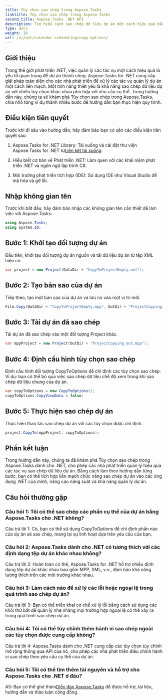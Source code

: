 ```yaml
---
title: Tùy chọn sao chép trong Aspose.Tasks
linktitle: Tùy chọn sao chép trong Aspose.Tasks
second_title: Aspose.Tasks .NET API
description: Tìm hiểu cách sao chép dữ liệu dự án một cách hiệu quả bằng Aspose.Tasks cho .NET. Nâng cao các ứng dụng .NET của bạn với khả năng quản lý dự án mạnh mẽ.
type: docs
weight: 18
url: /vi/net/calendar-scheduling/copy-options/
---
```

## Giới thiệu

Trong thế giới phát triển .NET, việc quản lý các tác vụ một cách hiệu quả là yếu tố quan trọng để dự án thành công. Aspose.Tasks for .NET cung cấp giải pháp toàn diện cho các nhà phát triển để xử lý các tác vụ quản lý dự án một cách liền mạch. Một tính năng thiết yếu là khả năng sao chép dữ liệu dự án với nhiều tùy chọn khác nhau phù hợp với nhu cầu cụ thể. Trong hướng dẫn này, chúng ta sẽ khám phá Tùy chọn sao chép trong Aspose.Tasks, chia nhỏ từng ví dụ thành nhiều bước để hướng dẫn bạn thực hiện quy trình.

## Điều kiện tiên quyết

Trước khi đi sâu vào hướng dẫn, hãy đảm bảo bạn có sẵn các điều kiện tiên quyết sau:

1.  Aspose.Tasks for .NET Library: Tải xuống và cài đặt thư viện Aspose.Tasks for .NET từ[Liên kết tải xuống](https://releases.aspose.com/tasks/net/).
   
2. Hiểu biết cơ bản về Phát triển .NET: Làm quen với các khái niệm phát triển .NET và ngôn ngữ lập trình C#.

3. Môi trường phát triển tích hợp (IDE): Sử dụng IDE như Visual Studio để mã hóa và gỡ lỗi.

## Nhập không gian tên

Trước khi bắt đầu, hãy đảm bảo nhập các không gian tên cần thiết để làm việc với Aspose.Tasks:

```csharp
using Aspose.Tasks;
using System.IO;


```

## Bước 1: Khởi tạo đối tượng dự án

Đầu tiên, khởi tạo đối tượng dự án nguồn và tải dữ liệu dự án từ tệp XML hiện có.

```csharp
var project = new Project(DataDir + "CopyToProjectEmpty.xml");
```

## Bước 2: Tạo bản sao của dự án

Tiếp theo, tạo một bản sao của dự án và lưu nó vào một vị trí mới.

```csharp
File.Copy(DataDir + "CopyToProjectEmpty.mpp", OutDir + "ProjectCopying_out.mpp", true);
```

## Bước 3: Tải dự án đã sao chép

Tải dự án đã sao chép vào một đối tượng Project khác.

```csharp
var mppProject = new Project(OutDir + "ProjectCopying_out.mpp");
```

## Bước 4: Định cấu hình tùy chọn sao chép

Định cấu hình đối tượng CopyToOptions để chỉ định các tùy chọn sao chép. Ví dụ: bạn có thể bỏ qua việc sao chép dữ liệu chế độ xem trong khi sao chép dữ liệu chung của dự án.

```csharp
var copyToOptions = new CopyToOptions();
copyToOptions.CopyViewData = false;
```

## Bước 5: Thực hiện sao chép dự án

Thực hiện thao tác sao chép dự án với các tùy chọn được chỉ định.

```csharp
project.CopyTo(mppProject, copyToOptions);
```

## Phần kết luận

Trong hướng dẫn này, chúng ta đã khám phá Tùy chọn sao chép trong Aspose.Tasks dành cho .NET, cho phép các nhà phát triển quản lý hiệu quả các tác vụ sao chép dữ liệu dự án. Bằng cách làm theo hướng dẫn từng bước, bạn có thể tích hợp liền mạch chức năng sao chép dự án vào các ứng dụng .NET của mình, nâng cao năng suất và khả năng quản lý dự án.

## Câu hỏi thường gặp

### Câu hỏi 1: Tôi có thể sao chép các phần cụ thể của dự án bằng Aspose.Tasks cho .NET không?

Câu trả lời 1: Có, bạn có thể sử dụng CopyToOptions để chỉ định phần nào của dự án sẽ sao chép, mang lại sự linh hoạt dựa trên yêu cầu của bạn.

### Câu hỏi 2: Aspose.Tasks dành cho .NET có tương thích với các định dạng tệp dự án khác nhau không?

Câu trả lời 2: Hoàn toàn có thể, Aspose.Tasks for .NET hỗ trợ nhiều định dạng tệp dự án khác nhau bao gồm MPP, XML, v.v., đảm bảo khả năng tương thích trên các môi trường khác nhau.

### Câu hỏi 3: Làm cách nào để xử lý các lỗi hoặc ngoại lệ trong quá trình sao chép dự án?

Câu trả lời 3: Bạn có thể triển khai cơ chế xử lý lỗi bằng cách sử dụng các khối thử bắt để quản lý nhẹ nhàng mọi trường hợp ngoại lệ có thể xảy ra trong quá trình sao chép dự án.

### Câu hỏi 4: Tôi có thể tùy chỉnh thêm hành vi sao chép ngoài các tùy chọn được cung cấp không?

Câu trả lời 4: Aspose.Tasks dành cho .NET cung cấp các tùy chọn tùy chỉnh mở rộng thông qua API của nó, cho phép các nhà phát triển điều chỉnh hành vi sao chép theo yêu cầu cụ thể của dự án.

### Câu hỏi 5: Tôi có thể tìm thêm tài nguyên và hỗ trợ cho Aspose.Tasks cho .NET ở đâu?

 A5: Bạn có thể ghé thăm[Diễn đàn Aspose.Tasks](https://forum.aspose.com/c/tasks/15) để được hỗ trợ, tài liệu, hướng dẫn và thảo luận cộng đồng.